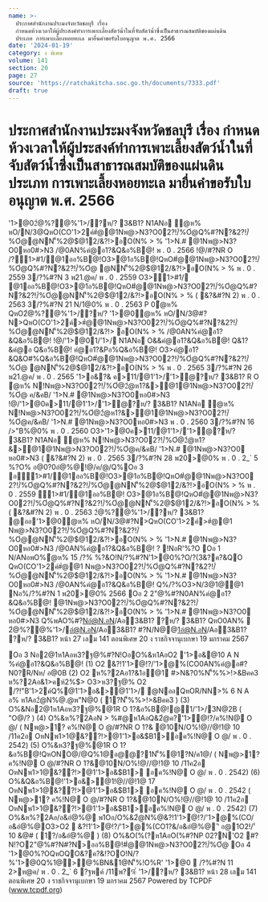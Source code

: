 ```yaml
---
name: >-
  ประกาศสำนักงานประมงจังหวัดชลบุรี เรื่อง
  กำหนดห้วงเวลาให้ผู้ประสงค์ทำการเพาะเลี้ยงสัตว์น้ำในที่จับสัตว์น้ำซึ่งเป็นสาธารณสมบัติของแผ่นดิน
  ประเภท การเพาะเลี้ยงหอยทะเล มายื่นคำขอรับใบอนุญาต พ.ศ. 2566
date: '2024-01-19'
category: ง พิเศษ
volume: 141
section: 20
page: 27
source: 'https://ratchakitcha.soc.go.th/documents/7333.pdf'
draft: true
---
```


# ประกาศสำนักงานประมงจังหวัดชลบุรี เรื่อง กำหนดห้วงเวลาให้ผู้ประสงค์ทำการเพาะเลี้ยงสัตว์น้ำในที่จับสัตว์น้ำซึ่งเป็นสาธารณสมบัติของแผ่นดิน ประเภท การเพาะเลี้ยงหอยทะเล มายื่นคำขอรับใบอนุญาต พ.ศ. 2566

'1>@02ํ@%?@%'1>/?ห/? 3&B1? N1ANอ ํ@ห% หO/N/3@QหO(CO'1>2ค์#ํ@@1Nพ@>N3?O02?!/์%Oํ@Q%#?N?&2?!/์%Oํ@@NN'็%2@$@12/&?!>อO(N% > % '1>N.# @1Nพ@>N3?O0หอ0#>N3 /@0AN%คํ@อ1?&Q&อ%B@! พ . 0 . 2566 !@/#?NR O /?1>#1/@1ออ%B@!O3>@1อ%B@!QหO#ํ@@1Nพ@>N3?O02?!/์%Oํ@Q%#?N?&2?!/์%Oํ@ @NN'็%2@$@12/&?!>อO(N% > % พ . 0 . 2559 3/?%#?N 3 พ21.@ค/ พ . 0 . 2559 O3>1>#1/ @1ออ%B@!O3>@1อ%B@!QหO#ํ@@1Nพ@>N3?O02?!/์%Oํ@Q%#?N?&2?!/์%Oํ@@NN'็%2@$@12/&?!>อO(N% > % ( &?&#?N 2) พ . 0 . 2563 3/?%#?N 21 N/1@0% พ . 0 . 2563 P 0ํ@ห% QหO2ํ@%?@%'1>/?ห/? '1>@0ํ@ห% หO/N/3@#?N>QหO(CO'1>2ค์>#ํ@@1Nพ@>N3?O02?!/์%Oํ@Q%#?N?&2?!/์%Oํ@@NN'็%2@$@12/&?!> อO(N% > % /@0AN%คํ@อ1?&Q&อ%B@! !@/'1>@01/'1>/ N1ANอ O&&คํ@อ1?&Q&อ%B@! Q&1?&คํ@อ Q&อ%B@! คํ@อ1?&Pอ%Q&อ%B@! O3>คํ@อ1?&Q&O#%Q&อ%B@!QหO#ํ@@1Nพ@>N3?O02?!/์%Oํ@Q%#?N?&2?!/์%Oํ@ @NN'็%2@$@12/&?!>อO(N% > % พ . 0 . 2565 3/?%#?N 26 พ21.@ค/ พ . 0 . 2565 '1>อ&?& ค>11/@1'1>/'1>ํ@?ห/? 3&B1? R O ํ@ห% N!Nพ@>N3?O02?!/์%Oํ@2ํ@ห1?&>@1@1Nพ@>N3?O02?!/์%Oํ@ ค/&คB/ '1>N.# @1Nพ@>N3?O0หอ0#>N3 !@/'1>@0ค>11/@1'1>/'1>ํ@?ห/? 3&B1? N1ANอ ํ@ห% N!Nพ@>N3?O02?!/์%Oํ@2ํ@ห1?&>@1@1Nพ@>N3?O02?!/์%Oํ@ค/&คB/ '1>N.# @1Nพ@>N3?O0หอ0#>N3 พ . 0 . 2560 3/?%#?N 16 />"B%@0% พ . 0 . 2560 O3>'1>@0ค>11/@1'1>/'1>ํ@?ห/? 3&B1? N1ANอ ํ@ห% N!Nพ@>N3?O02?!/์%Oํ@2ํ@ห1?&>@1@1Nพ@>N3?O02?!/์%Oํ@ค/&คB/ '1>N.# @1Nพ@>N3?O0 หอ0#>N3 ( &?&#?N 2) พ . 0 . 2565 3/?%#?N 28 พ20>@0% พ . 0 . 2_` 5 %?O% อ@0?0อํ@%@!@/ค/@/Q%Oอ 3 อ1>#1/@1ออ%B@!O3>@1อ%B@!QหO#ํ@@1Nพ@>N3?O0 2?!/์%Oํ@Q%#?N?&2?!/์%Oํ@@NN'็%2@$@12/&?!>อO(N% > % พ . 0 . 2559 1>#1/@1ออ%B@! O3>@1อ%B@!QหO#ํ@@1Nพ@>N3?O02?!/์%Oํ@Q%#?N?&2?!/์%Oํ@@NN'็%2@$@12/&?!>อO(N% > % ( &?&#?N 2) พ . 0 . 2563 2ํ@%?@%'1>/?ห/? 3&B1? @ออ'1>@0ํ@ห% หO/N/3@#?N>QหO(CO'1>2ค์>#ํ@@1 Nพ@>N3?O02?!/์%Oํ@Q%#?N?&2?!/์%Oํ@@NN'็%2@$@12/&?!>อO(N% > % '1>N.# @1Nพ@>N3?O0หอ0#>N3 /@0AN%คํ@อ1?&Q&อ%B@! ? !NอR'%?O Oอ 1 N/ANอพO%ํ@ห% 15 /?% %?&O!N/?%#?N'1>@0%?O/?(3&?ค?&QO QหO(CO'1>2ค์#ํ@@1 Nพ@>N3?O02?!/์%Oํ@Q%#?N?&2?!/์%Oํ@@NN'็%2@$@12/&?!>อO(N% > % '1>N.# @1Nพ@>N3?O0หอ0#>N3 /@0AN%คํ@อ1?&Q&อ%B@! Q%/?%O3>N/3@1@@1 Nอ%/?%#?N 1 พ20>@0% 2566 Oอ 2 2"@%#?N0AN%คํ@อ1?&Q&อ%B@! @1Nพ@>N3?O02?!/์%Oํ@Q%#?N?&2?!/์%Oํ@@NN'็%2@$@12/&?!>อO(N% > % '1>N.# @1Nพ@>N3?O0 หอ0#>N3 Q%พAO%#?Nอํ@N.อN/Aอ3&B1? ?ห/? 3&B1? QหO0AN%  2ํ@%?@%'1>/อํ@N.อN/Aอ3&B1? #?N/N@@1อํ@N.อN/Aอ3&B1? ?ห/? 3&B1? หน้า 27 เลม 141 ตอนพิเศษ 20 ง ราชกิจจานุเบกษา 19 มกราคม 2567

Oอ 3 Nอ2@1ห1Aอห3?ฐ@%#?N!OอO%&ห1AอO2 '1>อ&@10 A N %คํ@อ1?&Q&อ%B@! (1) O2 &?!1'1>ํ@!?/'1>@%(CO0AN%คํ@อ#?N0?R/Nห/ อ@0B (2) O2 ห%?2Aอ1?&1อ@1 #>N&?0%N'็%%>!>&Bคค3 ห%?2Aอ&1>คห์2%$> O3>ห3?ฐ@% O2 /?!"B'1>2ค์Q%@1'1>อ&>@1'1>/ @NออQหOR/NN>% 6 N A อ% ห1Aอ2ํ@N%@.@พ"N@0 ( 1?N'็%%>!>&Bคค3 ) (3) O%&Nอ2@1ห1Aอห3?ฐ@%@1R O 1?&อ%B@!@1/'1>/3N@2B ( "O@/? ) (4) O%&ห%?2AอN > %#@ห1AอQ&2ํ@ค?'1>ํ@!?/ค%!N@ O @/ ( Nพ@>1? ค%!N@ O @/#?NR O 1?& @10N/O%!@//@!1@ 10 /11ค2อ OหNพ1>1@&??!>@1'1>อ&$B1>อค%!N@ O @/ พ . 0 . 2542) (5) O%&ห3?ฐ@%@1R O 1?&อ%B@!QหONO@/@Q%1@อ@@?1N'็%@1?N/ค1@/ ( Nพ@>1? ค%!N@ O @/#?NR O 1?&@10N/O%!@//@!1@ 10 /11ค2อ OหNพ1>1@&??!>@1'1>อ&$B1> อค%!N@ O @/ พ . 0 . 2542) (6) O%&Q&อ%B@!'1>อ&>@1!@//@!1@ 17 OหNพ1>1@&??!>@1'1>อ&$B1> อค%!N@ O @/ พ . 0 . 2542 ( Nพ@>1? ค%!N@ O @/#?NR O 1?&@10N/O%!@//@!1@ 10 /11ค2อ OหNพ1>1@&??!>@1'1>อ&$B1>อค%!N@ O @/ พ . 0 . 2542) (7) O%&ห%?2Aอ/อ&อํ@%@ พ1Oอ/O%&2ํ@N%@&?!1'1>ํ@!?/'1>@%(CO/อ&อํ@%@O3>O2  &?!1'1>ํ@!?/'1>@%(CO1?&/อ&อํ@%@ 'ิ อ@1O2!/'์ 10 &@# ( 1?/อ&อํ@%@ ) (8) O%&O(%(?ห1AอO(%#?NP 02?N'O2 #?N!?O2"@%#?N#?N>ออ%B@!#ํ@@1Nพ@>N3?O02?!/์%Oํ@ Oอ 4 '1>@0%?OQหOQO&?ค?&!?OO!N/?%'1>@0Q%1@>@%BN&1@N'็%!O%R' '1>@0  /?%#?N 11 2>ห@ค/ พ . 0 . 2_` 6 ?ฐพค์ /11พ?%์ '1>/?ห/? 3&B1? หน้า 28 เลม 141 ตอนพิเศษ 20 ง ราชกิจจานุเบกษา 19 มกราคม 2567 Powered by TCPDF (www.tcpdf.org)
